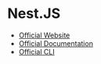 # Nest.JS

- [Official Website](https://nestjs.com/)
- [Official Documentation](https://docs.nestjs.com/)
- [Official CLI](https://docs.nestjs.com/cli/overview)

